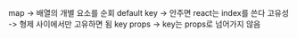 map -> 배열의 개별 요소를 순회
default key -> 안주면 react는 index를 쓴다
고유성 -> 형제 사이에서만 고유하면 됨
key props -> key는 props로 넘어가지 않음
